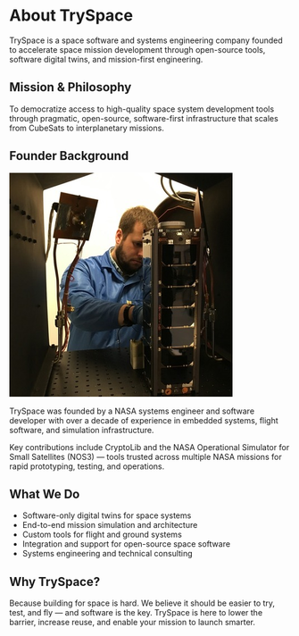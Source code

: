 # About TrySpace

TrySpace is a space software and systems engineering company founded to accelerate space mission development through open-source tools, software digital twins, and mission-first engineering.

## Mission & Philosophy

To democratize access to high-quality space system development tools through pragmatic, open-source, software-first infrastructure that scales from CubeSats to interplanetary missions.

## Founder Background

<img src="/assets/jpl_tvac.jpg" alt="jpl_tvac" class="center" />

TrySpace was founded by a NASA systems engineer and software developer with over a decade of experience in embedded systems, flight software, and simulation infrastructure.

Key contributions include CryptoLib and the NASA Operational Simulator for Small Satellites (NOS3) — tools trusted across multiple NASA missions for rapid prototyping, testing, and operations.

## What We Do

- Software-only digital twins for space systems
- End-to-end mission simulation and architecture
- Custom tools for flight and ground systems
- Integration and support for open-source space software
- Systems engineering and technical consulting

## Why TrySpace?

Because building for space is hard.
We believe it should be easier to try, test, and fly — and software is the key.
TrySpace is here to lower the barrier, increase reuse, and enable your mission to launch smarter.
